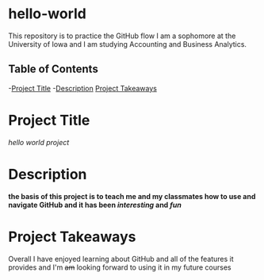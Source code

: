 # hello-world
This repository is to practice the GitHub flow
I am a sophomore at the University of Iowa and I am studying Accounting and Business Analytics. 
## Table of Contents
-[Project Title](Project-Title)
-[Description](Description)
[Project Takeaways](Project-Takeaways)

# Project Title

_hello world project_

# Description

**the basis of this project is to teach me and my classmates how to use and navigate GitHub and it has been _interesting_ and _fun_**

# Project Takeaways

Overall I have enjoyed learning about GitHub and all of the features it provides and I'm ~~am~~ looking forward to using it in my future courses
